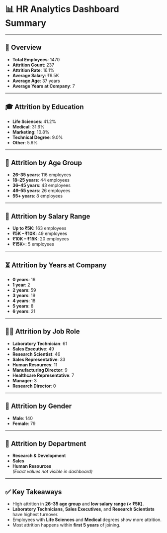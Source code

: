 # 📊 HR Analytics Dashboard Summary

---

## 🧾 Overview
- **Total Employees**: 1470  
- **Attrition Count**: 237  
- **Attrition Rate**: 16.1%  
- **Average Salary**: ₹6.5K  
- **Average Age**: 37 years  
- **Average Years at Company**: 7  

---

## 🎓 Attrition by Education
- **Life Sciences**: 41.2%  
- **Medical**: 31.6%  
- **Marketing**: 10.8%  
- **Technical Degree**: 9.0%  
- **Other**: 5.6%  

---

## 🎂 Attrition by Age Group
- **26–35 years**: 116 employees  
- **18–25 years**: 44 employees  
- **36–45 years**: 43 employees  
- **46–55 years**: 26 employees  
- **55+ years**: 8 employees  

---

## 💸 Attrition by Salary Range
- **Up to ₹5K**: 163 employees  
- **₹5K – ₹10K**: 49 employees  
- **₹10K – ₹15K**: 20 employees  
- **₹15K+**: 5 employees  

---

## ⏳ Attrition by Years at Company
- **0 years**: 16  
- **1 year**: 2  
- **2 years**: 59  
- **3 years**: 19  
- **4 years**: 18  
- **5 years**: 8  
- **6 years**: 21  

---

## 🧑‍💼 Attrition by Job Role
- **Laboratory Technician**: 61  
- **Sales Executive**: 49  
- **Research Scientist**: 46  
- **Sales Representative**: 33  
- **Human Resources**: 11  
- **Manufacturing Director**: 9  
- **Healthcare Representative**: 7  
- **Manager**: 3  
- **Research Director**: 0  

---

## 🚻 Attrition by Gender
- **Male**: 140  
- **Female**: 79  

---

## 🏢 Attrition by Department
- **Research & Development**  
- **Sales**  
- **Human Resources**  
*(Exact values not visible in dashboard)*

---

## ✅ Key Takeaways
- High attrition in **26–35 age group** and **low salary range (< ₹5K)**.
- **Laboratory Technicians**, **Sales Executives**, and **Research Scientists** have highest turnover.
- Employees with **Life Sciences** and **Medical** degrees show more attrition.
- Most attrition happens within **first 5 years** of joining.

